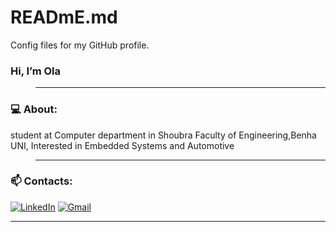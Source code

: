 # READmE.md
Config files for my GitHub profile.
### Hi, I’m Ola  
>_________________________________________________________________________________________________________
### 💻 About: 
 student at Computer department in Shoubra Faculty of Engineering,Benha UNI, Interested in Embedded Systems and Automotive
>_________________________________________________________________________________________________________
### 📫 Contacts: 
[<img alt="LinkedIn" src="https://img.shields.io/badge/Ola Mohamed -%233077B5.svg?=for-the-badge&logo=linkedin&logoColor=white"/>](https://www.linkedin.com/in/ola-mohamed-8ba11b16b/) [<img alt="Gmail" src="https://img.shields.io/badge/olametwaly3@gmail.com.com-D14836?=for-the-badge&logo=gmail&logoColor=white" />](https://mail.google.com/mail/u/1/?pli=1)
_________________________________________________________________________________________________________
